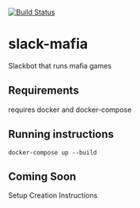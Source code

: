 [![Build Status](https://travis-ci.org/cciccia/slack-mafia.svg?branch=master)](https://travis-ci.org/cciccia/slack-mafia)

# slack-mafia
Slackbot that runs mafia games

## Requirements
requires docker and docker-compose

## Running instructions
`docker-compose up --build`

## Coming Soon
Setup Creation Instructions
